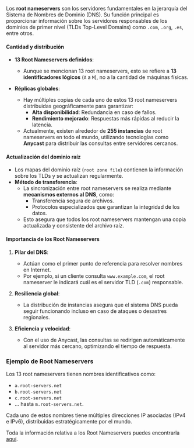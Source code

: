 Los **root nameservers** son los servidores fundamentales en la jerarquía del Sistema de Nombres de Dominio (DNS). Su función principal es proporcionar información sobre los servidores responsables de los dominios de primer nivel (TLDs Top-Level Domains) como `.com`, `.org`, `.es`, entre otros.
#### **Cantidad y distribución**

- **13 Root Nameservers definidos**:
    
    - Aunque se mencionan 13 root nameservers, esto se refiere a **13 identificadores lógicos** (`A` a `M`), no a la cantidad de máquinas físicas.

- **Réplicas globales**:
    
    - Hay múltiples copias de cada uno de estos 13 root nameservers distribuidas geográficamente para garantizar:
        - **Alta disponibilidad**: Redundancia en caso de fallos.
        - **Rendimiento mejorado**: Respuestas más rápidas al reducir la latencia.
    - Actualmente, existen alrededor de **255 instancias** de root nameservers en todo el mundo, utilizando tecnologías como **Anycast** para distribuir las consultas entre servidores cercanos.

#### **Actualización del dominio raíz**

- Los mapas del dominio raíz (`root zone file`) contienen la información sobre los TLDs y se actualizan regularmente.
- **Método de transferencia**:
    - La sincronización entre root nameservers se realiza mediante **mecanismos externos al DNS**, como:
        - Transferencia segura de archivos.
        - Protocolos especializados que garantizan la integridad de los datos.
    - Esto asegura que todos los root nameservers mantengan una copia actualizada y consistente del archivo raíz.

#### **Importancia de los Root Nameservers**

1. **Pilar del DNS**:
    
    - Actúan como el primer punto de referencia para resolver nombres en Internet.
    - Por ejemplo, si un cliente consulta `www.example.com`, el root nameserver le indicará cuál es el servidor TLD (`.com`) responsable.

1. **Resiliencia global**:
    
    - La distribución de instancias asegura que el sistema DNS pueda seguir funcionando incluso en caso de ataques o desastres regionales.

1. **Eficiencia y velocidad**:
    
    - Con el uso de Anycast, las consultas se redirigen automáticamente al servidor más cercano, optimizando el tiempo de respuesta.

### **Ejemplo de Root Nameservers**

Los 13 root nameservers tienen nombres identificativos como:

- `a.root-servers.net`
- `b.root-servers.net`
- `c.root-servers.net`
- ... hasta `m.root-servers.net`.

Cada uno de estos nombres tiene múltiples direcciones IP asociadas (IPv4 e IPv6), distribuidas estratégicamente por el mundo.

Toda la información relativa a los Root Nameservers puedes encontrarla [aquí](https://root-servers.org/).
